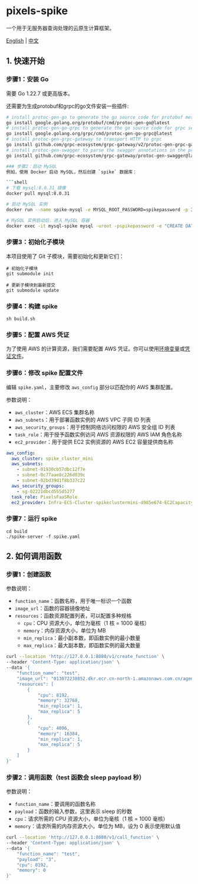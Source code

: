 # pixels-spike
一个用于无服务器查询处理的云原生计算框架。

[English](README.md) | [中文](README_CN.md)

## 1. 快速开始

### 步骤1：安装 Go
需要 Go 1.22.7 或更高版本。

还需要为生成protobuf和grpc的go文件安装一些插件:
```bash
# install protoc-gen-go to generate the go source code for protobuf messages
go install google.golang.org/protobuf/cmd/protoc-gen-go@latest
# install protoc-gen-go-grpc to generate the go source code for grpc services
go install google.golang.org/grpc/cmd/protoc-gen-go-grpc@latest
# install protoc-gen-grpc-gateway to transport HTTP to grpc
go install github.com/grpc-ecosystem/grpc-gateway/v2/protoc-gen-grpc-gateway@latest
# install protoc-gen-swagger to parse the swagger annotations in the proto files and generate OpenAPI docs
go install github.com/grpc-ecosystem/grpc-gateway/protoc-gen-swagger@latest

### 步骤2：启动 MySQL
例如，使用 Docker 启动 MySQL，然后创建 `spike` 数据库：

```shell
# 下载 mysql:8.0.31 镜像
docker pull mysql:8.0.31

# 启动 MySQL 实例
docker run --name spike-mysql -e MYSQL_ROOT_PASSWORD=spikepassword -p 3306:3306 -d mysql:8.0.31

# MySQL 实例启动后，进入 MySQL 容器
docker exec -it mysql-spike mysql -uroot -pspikepassword -e "CREATE DATABASE spike;"
```

### 步骤3：初始化子模块
本项目使用了 Git 子模块，需要初始化和更新它们：

```shell
# 初始化子模块
git submodule init

# 更新子模块到最新提交
git submodule update
```

### 步骤4：构建 spike
```shell
sh build.sh
```

### 步骤5：配置 AWS 凭证
为了使用 AWS 的计算资源，我们需要配置 AWS 凭证。你可以使用[环境变量](https://docs.aws.amazon.com/cli/latest/userguide/cli-configure-envvars.html#envvars-set)或[凭证文件](https://docs.aws.amazon.com/cli/latest/userguide/cli-configure-files.html)。

### 步骤6：修改 spike 配置文件
编辑 `spike.yaml`，主要修改 `aws_config` 部分以匹配你的 AWS 集群配置。

参数说明：
* `aws_cluster`：AWS ECS 集群名称
* `aws_subnets`：用于部署函数实例的 AWS VPC 子网 ID 列表
* `aws_security_groups`：用于控制网络访问权限的 AWS 安全组 ID 列表
* `task_role`：用于授予函数实例访问 AWS 资源权限的 AWS IAM 角色名称
* `ec2_provider`：用于提供 EC2 实例资源的 AWS EC2 容量提供商名称

```yaml
aws_config:
  aws_cluster: spike_cluster_mini
  aws_subnets:
    - subnet-01930cb57dbc12f7e
    - subnet-0c77aae8c226d039c
    - subnet-02bd39d1f8b337c22
  aws_security_groups:
    - sg-02221dbcd555d5277
  task_role: PixelsFaaSRole
  ec2_provider: Infra-ECS-Cluster-spikeclustermini-d985e674-EC2CapacityProvider-FufGynLGFE0q
```

### 步骤7：运行 spike
```shell
cd build
./spike-server -f spike.yaml
```

## 2. 如何调用函数

### 步骤1：创建函数

参数说明：
* `function_name`：函数名称，用于唯一标识一个函数
* `image_url`：函数的容器镜像地址
* `resources`：函数资源配置列表，可以配置多种规格
  * `cpu`：CPU 资源大小，单位为毫核（1 核 = 1000 毫核）
  * `memory`：内存资源大小，单位为 MB
  * `min_replica`：最小副本数，即函数实例的最小数量
  * `max_replica`：最大副本数，即函数实例的最大数量

```bash
curl --location 'http://127.0.0.1:8080/v1/create_function' \
--header 'Content-Type: application/json' \
--data '{
    "function_name": "test",
    "image_url": "013072238852.dkr.ecr.cn-north-1.amazonaws.com.cn/agentguo/test:1.1",
    "resources": [
        {
            "cpu": 8192,
            "memory": 32768,
            "min_replica": 1,
            "max_replica": 5
        },
        {
            "cpu": 4096,
            "memory": 16384,
            "min_replica": 1,
            "max_replica": 5
        }
    ]
}'
```

### 步骤2：调用函数（test 函数会 sleep payload 秒）

参数说明：
* `function_name`：要调用的函数名称
* `payload`：函数的输入参数，这里表示 sleep 的秒数
* `cpu`：请求所需的 CPU 资源大小，单位为毫核（1 核 = 1000 毫核）
* `memory`：请求所需的内存资源大小，单位为 MB，设为 0 表示使用默认值

```bash
curl --location 'http://127.0.0.1:8080/v1/call_function' \
--header 'Content-Type: application/json' \
--data '{
    "function_name": "test",
    "payload": "3",
    "cpu": 8192,
    "memory": 0
}'
``` 
